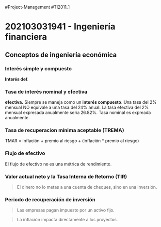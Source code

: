 #Project-Management #TI2011_1
# 202103031941 - Ingeniería financiera

## Conceptos de ingeniería económica
### Interés simple y compuesto
**Interés def.** 

### Tasa de interés nominal y efectiva
**efectiva.** Siempre se maneja  como un **interés compuesto**.
Una tasa del 2% mensual NO equivale a una tasa del 24% anual.
La tasa efectiva del 2% mensual expresada anualmente sería 26.82%.
Tasa nominal es expreada anualmente.

### Tasa de recuperacion mínima aceptable (TREMA)

TMAR = inflación + premio al riesgo + (inflación * premio al riesgo)

###  Flujo de efectivo
El flujo de efectivo no es una métrica de rendimiento.

### Valor actual neto y la Tasa Interna de Retorno (TIR)

> El dinero no lo metas a una cuenta  de cheques, sino en una inversión.

### Periodo de recuperación de inversión

> Las empresas  pagan impuesto por un activo fijo.

> La inflación impacta directamente a los proyectos.

